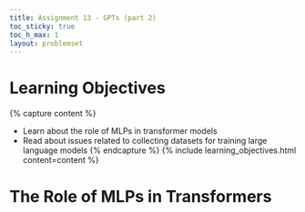 ```yaml
---
title: Assignment 13 - GPTs (part 2)
toc_sticky: true
toc_h_max: 1
layout: problemset
---
```


# Learning Objectives

{% capture content %}
* Learn about the role of MLPs in transformer models
* Read about issues related to collecting datasets for training large language models
{% endcapture %}
{% include learning_objectives.html content=content %}

# The Role of MLPs in Transformers
